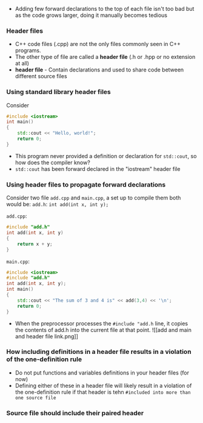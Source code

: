 - Adding few forward declarations to the top of each file isn't too bad but as the code grows larger, doing it manually becomes tedious
### Header files
- C++ code files (.cpp) are not the only files commonly seen in C++ programs.
- The other type of file are called a **header file** (.h or .hpp or no extension at all)
- **header file** - Contain declarations and used to share code between different source files
### Using standard library header files
Consider 
``` cpp
#include <iostream>
int main()
{
	std::cout << "Hello, world!";
	return 0;
}
```
- This program never provided a definition or declaration for `std::cout`, so how does the compiler know?
- `std::cout` has been forward declared in the "iostream" header file
### Using header files to propagate forward declarations
Consider two file `add.cpp` and `main.cpp`, a set up to compile them both would be:
`add.h`:
`int add(int x, int y);`

`add.cpp`:
``` cpp
#include "add.h"
int add(int x, int y)
{
	return x + y;
}
```
`main.cpp`:
``` cpp
#include <iostream>
#include "add.h"
int add(int x, int y);
int main()
{
    std::cout << "The sum of 3 and 4 is" << add(3,4) << '\n';
    return 0;
}
```

- When the preprocessor processes the `#include "add.h` line, it copies the contents of add.h into the current file at that point. 
![[add and main and header file link.png]]
### How including definitions in a header file results in a violation of the one-definition rule
- Do not put functions and variables definitions in your header files (for now)
- Defining either of these in a header file will likely result in a violation of the one-definition rule if that header is tehn `#included into more than one source file`
###  Source file should include their paired header

